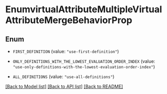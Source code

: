# EnumvirtualAttributeMultipleVirtualAttributeMergeBehaviorProp

## Enum


* `FIRST_DEFINITION` (value: `"use-first-definition"`)

* `ONLY_DEFINITIONS_WITH_THE_LOWEST_EVALUATION_ORDER_INDEX` (value: `"use-only-definitions-with-the-lowest-evaluation-order-index"`)

* `ALL_DEFINITIONS` (value: `"use-all-definitions"`)


[[Back to Model list]](../README.md#documentation-for-models) [[Back to API list]](../README.md#documentation-for-api-endpoints) [[Back to README]](../README.md)


